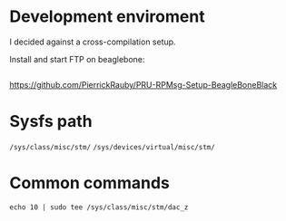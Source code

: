 



# Development enviroment

I decided against a cross-compilation setup.

Install and start FTP on beaglebone:
```

```



https://github.com/PierrickRauby/PRU-RPMsg-Setup-BeagleBoneBlack


# Sysfs path

`/sys/class/misc/stm/`
`/sys/devices/virtual/misc/stm/`

# Common commands

```
echo 10 | sudo tee /sys/class/misc/stm/dac_z
```
